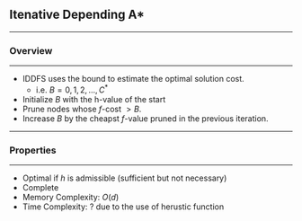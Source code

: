 ## Itenative Depending A*
---
### Overview
---
- IDDFS uses the bound to estimate the optimal solution cost.
  - i.e. $B = 0, 1, 2, ..., C^*$
- Initialize $B$ with the h-value of the start
- Prune nodes whose $f$-cost $\gt B$.
- Increase $B$ by the cheapst $f$-value pruned in the previous iteration.
---
### Properties
---
- Optimal if $h$ is admissible (sufficient but not necessary)
- Complete
- Memory Complexity: $O(d)$
- Time Complexity: ? due to the use of herustic function